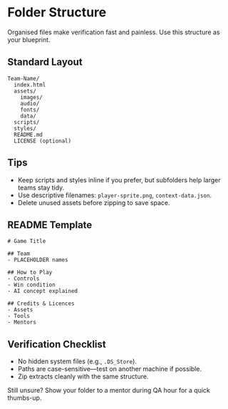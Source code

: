 # Folder Structure

Organised files make verification fast and painless. Use this structure as your blueprint.

## Standard Layout

```
Team-Name/
  index.html
  assets/
    images/
    audio/
    fonts/
    data/
  scripts/
  styles/
  README.md
  LICENSE (optional)
```

## Tips

- Keep scripts and styles inline if you prefer, but subfolders help larger teams stay tidy.
- Use descriptive filenames: `player-sprite.png`, `context-data.json`.
- Delete unused assets before zipping to save space.

## README Template

```
# Game Title

## Team
- PLACEHOLDER names

## How to Play
- Controls
- Win condition
- AI concept explained

## Credits & Licences
- Assets
- Tools
- Mentors
```

## Verification Checklist

- No hidden system files (e.g., `.DS_Store`).
- Paths are case-sensitive—test on another machine if possible.
- Zip extracts cleanly with the same structure.

Still unsure? Show your folder to a mentor during QA hour for a quick thumbs-up.
